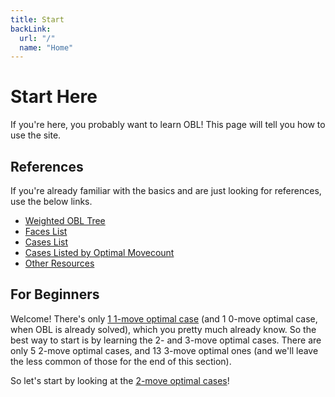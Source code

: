 ```yaml
---
title: Start
backLink:
  url: "/"
  name: "Home"
---
```

# Start Here

If you're here, you probably want to learn OBL!  This page will tell you how to use the site.

## References
If you're already familiar with the basics and are just looking for references, use the below links.
- [Weighted OBL Tree](/assets/images/obl_data_sorted_by_weights_1110.pdf)
- [Faces List](/faces)
- [Cases List](/cases)
- [Cases Listed by Optimal Movecount](/cases_by_optimal)
- [Other Resources](/resources)

## For Beginners

<!-- TODO flesh out more? -->

Welcome!  There's only [1 1-move optimal case](/cases/lkite_lkite) (and 1 0-move optimal case, when OBL is already solved), which you pretty much already know.  So the best way to start is by learning the 2- and 3-move optimal cases.  There are only 5 2-move optimal cases, and 13 3-move optimal ones (and we'll leave the less common of those for the end of this section).

So let's start by looking at the [2-move optimal cases](/cases_by_optimal/2_move_optimal)!

